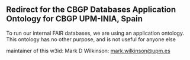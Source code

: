 ## Redirect for the CBGP Databases Application Ontology for CBGP UPM-INIA, Spain

To run our internal FAIR databases, we are using an application ontology.  This ontology has no other purpose, and is not useful for anyone else

maintainer of this w3id:  Mark D Wilkinson:  mark.wilkinson@upm.es
